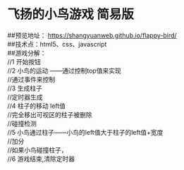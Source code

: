 # 飞扬的小鸟游戏 简易版
##预览地址： https://shangyuanweb.github.io/flappy-bird/
<br>
   ##技术点：html5、css、javascript<br>
   ##游戏分解：<br>
	//1 开始按钮<br>
	//2 小鸟的运动 ——通过控制top值来实现<br>
	    //通过事件来控制<br>
	//3 生成柱子<br>
	    //定时器生成  <br>
	//4 柱子的移动 left值<br>
	    //完全移出可视区的柱子被删除<br>
	    //碰撞检测<br>
	//5 小鸟通过柱子——小鸟的left值大于柱子的left值+宽度<br>
	    //加分<br>
	    //如果小鸟碰撞柱子，<br>
	//6 游戏结束,清除定时器<br>
